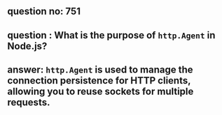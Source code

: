 
      
## question no: 751

## question : What is the purpose of `http.Agent` in Node.js?

## answer: `http.Agent` is used to manage the connection persistence for HTTP clients, allowing you to reuse sockets for multiple requests.
      